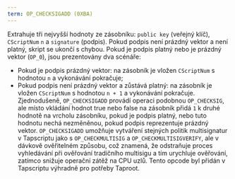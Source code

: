 ```yaml
---
term: OP_CHECKSIGADD (0XBA)
---
```


Extrahuje tři nejvyšší hodnoty ze zásobníku: `public key` (veřejný klíč), `CScriptNum` `n` a `signature` (podpis). Pokud podpis není prázdný vektor a není platný, skript se ukončí s chybou. Pokud je podpis platný nebo je prázdný vektor (`OP_0`), jsou prezentovány dva scénáře:
* Pokud je podpis prázdný vektor: na zásobník je vložen `CScriptNum` s hodnotou `n` a vykonávání pokračuje;
* Pokud podpis není prázdný vektor a zůstává platný: na zásobník je vložen `CScriptNum` s hodnotou `n + 1` a vykonávání pokračuje.
Zjednodušeně, `OP_CHECKSIGADD` provádí operaci podobnou `OP_CHECKSIG`, ale místo vkládání hodnot true nebo false na zásobník přidá `1` k druhé hodnotě na vrcholu zásobníku, pokud je podpis platný, nebo tuto hodnotu nechá nezměněnou, pokud podpis reprezentuje prázdný vektor. `OP_CHECKSIGADD` umožňuje vytváření stejných politik multisignatur v Tapscriptu jako s `OP_CHECKMULTISIG` a `OP_CHECKMULTISIGVERIFY`, ale v dávkově ověřitelném způsobu, což znamená, že odstraňuje proces vyhledávání při ověřování tradičního multisigu a tím urychluje ověřování, zatímco snižuje operační zátěž na CPU uzlů. Tento opcode byl přidán v Tapscriptu výhradně pro potřeby Taproot.